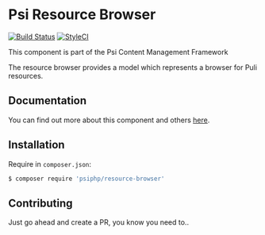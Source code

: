 # Psi Resource Browser

[![Build Status](https://travis-ci.org/psiphp/resource-browser.svg?branch=master)](https://travis-ci.org/psiphp/resource-browser)
[![StyleCI](https://styleci.io/repos/67876015/shield)](https://styleci.io/repos/59910930)

This component is part of the Psi Content Management Framework

The resource browser provides a model which represents a browser for Puli
resources.

## Documentation

You can find out more about this component and others
[here](https://psiphp.readthedocs.io/en/latest/components/resource-browser/docs/index.html).

## Installation

Require in `composer.json`:

```bash
$ composer require 'psiphp/resource-browser'
```

## Contributing

Just go ahead and create a PR, you know you need to..

